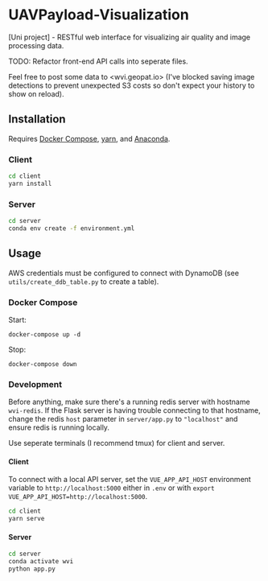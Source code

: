 # UAVPayload-Visualization

[Uni project] - RESTful web interface for visualizing air quality and image processing data.

TODO: Refactor front-end API calls into seperate files.

Feel free to post some data to <wvi.geopat.io> (I've blocked saving image detections to prevent unexpected S3 costs so don't expect your history to show on reload).

## Installation

Requires [Docker Compose](https://docs.docker.com/compose/install/), [yarn](https://classic.yarnpkg.com/lang/en/docs/install/#windows-stable), and [Anaconda](https://www.anaconda.com/products/individual).

### Client

```bash
cd client
yarn install
```

### Server

```bash
cd server
conda env create -f environment.yml
```

## Usage

AWS credentials must be configured to connect with DynamoDB (see `utils/create_ddb_table.py` to create a table).

### Docker Compose

Start:
```
docker-compose up -d
```
Stop:
```
docker-compose down
```

### Development

Before anything, make sure there's a running redis server with hostname `wvi-redis`.
If the Flask server is having trouble connecting to that hostname, change the redis `host` parameter in `server/app.py` to `"localhost"`
and ensure redis is running locally.

Use seperate terminals (I recommend tmux) for client and server.

#### Client

To connect with a local API server, set the `VUE_APP_API_HOST` environment variable to `http://localhost:5000` either in `.env` or with `export VUE_APP_API_HOST=http://localhost:5000`.

```bash
cd client
yarn serve
```

#### Server

```bash
cd server
conda activate wvi
python app.py
```
